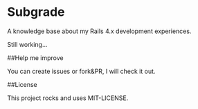 Subgrade
====

A knowledge base about my Rails 4.x development experiences.

Still working...

##Help me improve

You can create issues or fork&PR, I will check it out.

##License

This project rocks and uses MIT-LICENSE.
